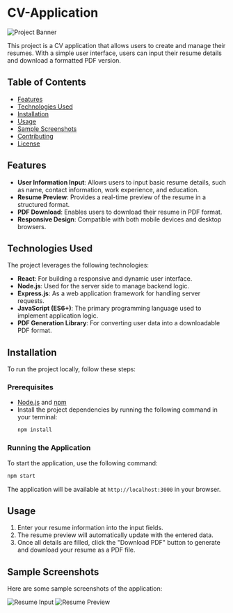 # CV-Application

![Project Banner](https://res.cloudinary.com/dkqu2s9gz/image/upload/v1730660328/fhl8qo8zavywhjqhe1qw.png)

This project is a CV application that allows users to create and manage their resumes. With a simple user interface, users can input their resume details and download a formatted PDF version.

## Table of Contents
- [Features](#features)
- [Technologies Used](#technologies-used)
- [Installation](#installation)
- [Usage](#usage)
- [Sample Screenshots](#sample-screenshots)
- [Contributing](#contributing)
- [License](#license)

## Features

- **User Information Input**: Allows users to input basic resume details, such as name, contact information, work experience, and education.
- **Resume Preview**: Provides a real-time preview of the resume in a structured format.
- **PDF Download**: Enables users to download their resume in PDF format.
- **Responsive Design**: Compatible with both mobile devices and desktop browsers.

## Technologies Used

The project leverages the following technologies:

- **React**: For building a responsive and dynamic user interface.
- **Node.js**: Used for the server side to manage backend logic.
- **Express.js**: As a web application framework for handling server requests.
- **JavaScript (ES6+)**: The primary programming language used to implement application logic.
- **PDF Generation Library**: For converting user data into a downloadable PDF format.

## Installation

To run the project locally, follow these steps:

### Prerequisites
- [Node.js](https://nodejs.org/) and [npm](https://www.npmjs.com/get-npm)
- Install the project dependencies by running the following command in your terminal:
  ```bash
  npm install
  ```

### Running the Application
To start the application, use the following command:
  ```bash
  npm start
  ```

The application will be available at `http://localhost:3000` in your browser.

## Usage

1. Enter your resume information into the input fields.
2. The resume preview will automatically update with the entered data.
3. Once all details are filled, click the "Download PDF" button to generate and download your resume as a PDF file.

## Sample Screenshots

Here are some sample screenshots of the application:

![Resume Input](https://res.cloudinary.com/dkqu2s9gz/image/upload/v1730660328/fhl8qo8zavywhjqhe1qw.png)
![Resume Preview](https://res.cloudinary.com/dkqu2s9gz/image/upload/v1730660333/z9ujbvbry3tfgydzwkqk.png)

